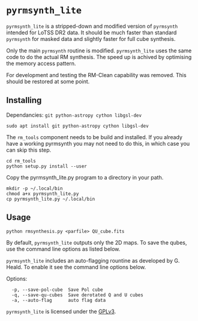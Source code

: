 # `pyrmsynth_lite`

`pyrmsynth_lite` is a stripped-down and modified version of `pyrmsynth`
intended for LoTSS DR2 data.
It should be much faster than standard `pyrmsynth`
for masked data and slightly faster for full cube synthesis.

Only the main `pyrmsynth` routine is modified. `pyrmsynth_lite` uses
the same code to do the actual RM synthesis. The speed up is achived
by optimising the memory access pattern.

For development and testing the RM-Clean capability was removed. This
should be restored at some point.

## Installing

Dependancies: `git python-astropy cython libgsl-dev`
```
sudo apt install git python-astropy cython libgsl-dev
```

The `rm_tools` component needs to be build and installed. If you
already have a working pyrmsynth you may not need to do this,
in which case you can skip this step.
```
cd rm_tools
python setup.py install --user
```

Copy the pyrmsynth_lite.py program to a directory in your path.
```
mkdir -p ~/.local/bin
chmod a+x pyrmsynth_lite.py
cp pyrmsynth_lite.py ~/.local/bin
```


## Usage
```
python rmsynthesis.py <parfile> QU_cube.fits
```

By default, `pyrmsynth_lite` outputs only the 2D maps. To save the qubes,
use the command line options as listed below.

`pyrmsynth_lite` includes an auto-flagging rountine as developed by G. Heald.
To enable it see the command line options below.


Options:
```
  -p, --save-pol-cube  Save Pol cube
  -q, --save-qu-cubes  Save derotated Q and U cubes
  -a, --auto-flag      auto flag data
```

`pyrmsynth_lite` is licensed under the [GPLv3](http://www.gnu.org/licenses/gpl.html).
